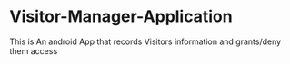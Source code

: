 # Visitor-Manager-Application
This is An android App that records Visitors information and grants/deny them access

